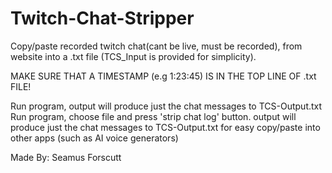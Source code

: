 # Twitch-Chat-Stripper

Copy/paste recorded twitch chat(cant be live, must be recorded), from website into a .txt file (TCS_Input is provided for simplicity). 

MAKE SURE THAT A TIMESTAMP (e.g 1:23:45) IS IN THE TOP LINE OF .txt FILE! 

Run program, output will produce just the chat messages to TCS-Output.txt
Run program, choose file and press 'strip chat log' button.
output will produce just the chat messages to TCS-Output.txt
for easy copy/paste into other apps (such as AI voice generators)

Made By: Seamus Forscutt 

